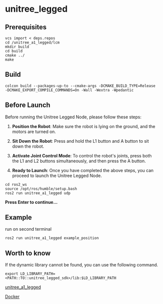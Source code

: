# unitree_legged


## Prerequisites
```
vcs import < deps.repos
cd /unitree_a1_legged/lcm
mkdir build
cd build
cmake ../
make
```

## Build
```
colcon build --packages-up-to --cmake-args -DCMAKE_BUILD_TYPE=Release -DCMAKE_EXPORT_COMPILE_COMMANDS=On -Wall -Wextra -Wpedantic
```

## Before Launch

Before running the Unitree Legged Node, please follow these steps:

1. **Position the Robot**: Make sure the robot is lying on the ground, and the motors are turned on.

2. **Sit Down the Robot**: Press and hold the L1 button and A button to sit down the robot.

3. **Activate Joint Control Mode**: To control the robot's joints, press both the L1 and L2 buttons simultaneously, and then press the A button.

4. **Ready to Launch**: Once you have completed the above steps, you can proceed to launch the Unitree Legged Node.


```
cd ros2_ws
source /opt/ros/humble/setup.bash
ros2 run unitree_a1_legged udp
```
**Press Enter to continue...**

## Example
run on second terminal
```
ros2 run unitree_a1_legged example_position
```

## Worth to know 

If the dynamic library cannot be found, you can use the following command.

```
export LD_LIBRARY_PATH=<PATH::TO::unitree_legged_sdk>/lib:$LD_LIBRARY_PATH
```

[unitree_a1_legged](./unitree_a1_legged/README.md)

[Docker](./docker/README.md)
